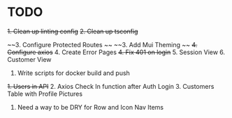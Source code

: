 # TODO

~~1. Clean up linting config~~
~~2. Clean up tsconfig~~

~~3. Configure Protected Routes ~~
~~3. Add Mui Theming ~~
~~4. Configure axios~~
4. Create Error Pages
~~4. Fix 401 on login~~
5. Session View
6. Customer View

1. Write scripts for docker build and push 

~~1. Users in API~~
2. Axios Check In function after Auth Login
3. Customers Table with Profile Pictures

1. Need a way to be DRY for Row and Icon Nav Items
